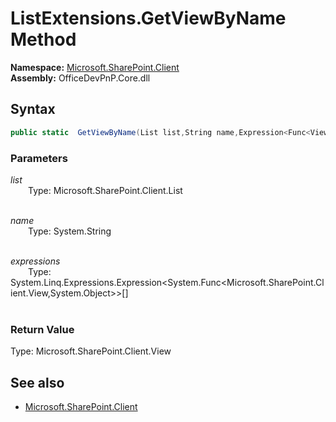# ListExtensions.GetViewByName Method  
**Namespace:** [Microsoft.SharePoint.Client](Microsoft.SharePoint.Client.md)  
**Assembly:** OfficeDevPnP.Core.dll  
## Syntax
```C#
public static  GetViewByName(List list,String name,Expression<Func<View, Object>>[] expressions)
```
### Parameters
*list*  
&emsp;&emsp;Type: Microsoft.SharePoint.Client.List  
&emsp;&emsp;  
  
*name*  
&emsp;&emsp;Type: System.String  
&emsp;&emsp;  
  
*expressions*  
&emsp;&emsp;Type: System.Linq.Expressions.Expression<System.Func<Microsoft.SharePoint.Client.View,System.Object>>[]  
&emsp;&emsp;  
  
### Return Value
Type: Microsoft.SharePoint.Client.View  

## See also
- [Microsoft.SharePoint.Client](Microsoft.SharePoint.Client.md)
